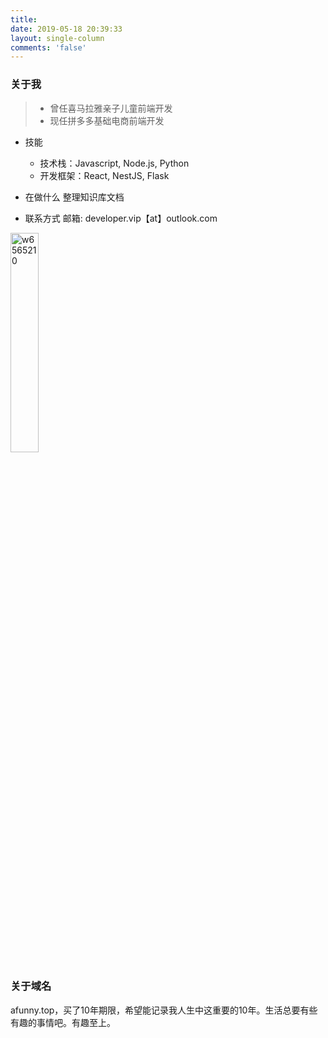 ```yaml
---
title: 
date: 2019-05-18 20:39:33
layout: single-column
comments: 'false'
---
```


### 关于我
> - 曾任喜马拉雅亲子儿童前端开发
> - 现任拼多多基础电商前端开发

- 技能
    - 技术栈：Javascript, Node.js, Python
    - 开发框架：React, NestJS, Flask

- 在做什么
整理知识库文档


- 联系方式
邮箱: developer.vip【at】outlook.com
<img src="https://static.afunny.top/2023/202304200848795.png" width="30%" height="30%" alt="w6565210" style="margin: 0" />

### 关于域名
afunny.top，买了10年期限，希望能记录我人生中这重要的10年。生活总要有些有趣的事情吧。有趣至上。